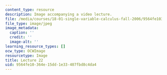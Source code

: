 ```yaml
---
content_type: resource
description: Image accompanying a video lecture.
file: /media/courses/18-01-single-variable-calculus-fall-2006/9564fe10364e15dd1e33407fbd8c4da4_lec22.jpg
file_type: image/jpeg
image_metadata:
  caption: ''
  credit: ''
  image-alt: ''
learning_resource_types: []
ocw_type: OCWImage
resourcetype: Image
title: Lecture 22
uid: 9564fe10-364e-15dd-1e33-407fbd8c4da4
---
```

